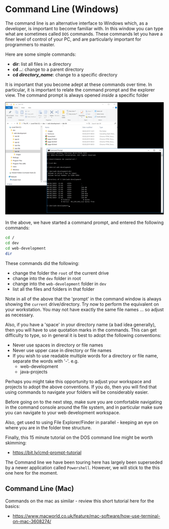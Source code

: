# Command Line (Windows)

The command line is an alternative interface to Windows which, as a developer, is important to become familiar with. In this window you can type what are sometimes called `DOS` commands. These commands let you have a finer level of control of your PC, and are particularly important for programmers to master.

Here are some simple commands:

- **dir**: list all files in a directory
- **cd ..**: change to a parent directory
- **cd  *directory_name***: change to a specific directory

It is important that you become adept at these commands over time. In particular, it is important to relate the command prompt and the explorer view. The command prompt is always opened *inside* a specific folder 

![](img/01x.png)

In the above, we have started a command prompt, and entered the following commands:

```bash
cd /
cd dev
cd web-development
dir
```

These commands did the following:

- change the folder the `root` of the current drive
- change into the `dev` folder in root
- change into the `web-development` folder in `dev`
- list all the files and folders in that folder

Note in all of the above that the 'prompt' in the command window is always showing the `current` drive/directory. Try now to perform the equivalent on your workstation. You may not have exactly the same file names ... so adjust as necessary.

Also, if you have a 'space' in your directory name (a bad idea generally), then you will have to use quotation marks in the commands. This can get difficulty to type, so in general it is best to adopt the following conventions:

- Never use spaces in directory or file names
- Never use upper case in directory or file names
- If you wish to use readable multiple words for a directory or file name, separate the words with '-'. e.g.
  - web-development
  - java-projects

Perhaps you might take this opportunity to adjust your workspace and projects to adopt the above conventions. If you do, then you will find that using commands to navigate your folders will be considerably easier.

Before going on to the next step, make sure you are comfortable navigating in the command console around the file system, and in particular make sure you can navigate to your web development workspace.

Also, get used to using File Explorer/Finder in parallel - keeping an eye on where you are in the folder tree structure.

Finally, this 15 minute tutorial on the DOS command line might be worth skimming:

- <https://bit.ly/cmd-prompt-tutorial>

The Command line we have been touring here has largely been superseded by a newer application called `Powershell`. However, we will stick to the this one here for the moment.

## Command Line (Mac)

Commands on the mac as similar - review this short tutorial here for the basics:

- <https://www.macworld.co.uk/feature/mac-software/how-use-terminal-on-mac-3608274/>
